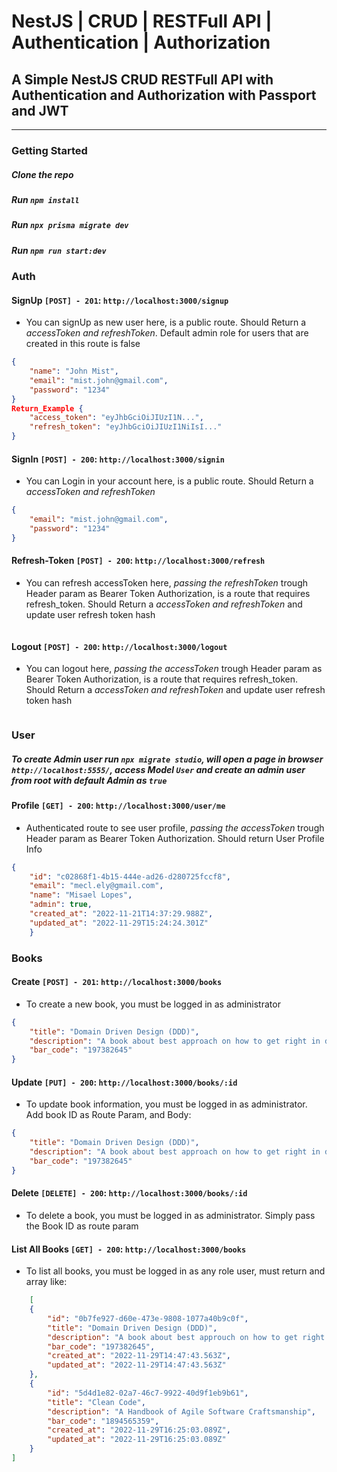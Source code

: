 # NestJS | CRUD | RESTFull API | Authentication | Authorization
 
## A Simple NestJS CRUD RESTFull API with Authentication and Authorization with Passport and JWT
<hr>

### Getting Started
##### Clone the repo
##### Run `npm install`
##### Run `npx prisma migrate dev`
##### Run `npm run start:dev`

### Auth
#### SignUp `[POST] - 201`: `http://localhost:3000/signup`
- You can signUp as new user here, is a public route. Should Return a _accessToken and refreshToken_. Default admin role for users that are created in this route is false
```json
{
	"name": "John Mist",
	"email": "mist.john@gmail.com",
	"password": "1234"
}
Return_Example {
	"access_token": "eyJhbGciOiJIUzI1N...",
	"refresh_token": "eyJhbGciOiJIUzI1NiIsI..."
}
```
#### SignIn `[POST] - 200`: `http://localhost:3000/signin`
- You can Login in your account here, is a public route. Should Return a _accessToken and refreshToken_
```json
{
	"email": "mist.john@gmail.com",
	"password": "1234"
}
```
#### Refresh-Token `[POST] - 200`: `http://localhost:3000/refresh`
- You can refresh accessToken here, _passing the refreshToken_ trough Header param as Bearer Token Authorization, 
is a route that requires refresh_token. Should Return a _accessToken and refreshToken_ and update user refresh token hash
```Bearer eyJhbGciOiJIUzI1NiIsI...
```

#### Logout `[POST] - 200`: `http://localhost:3000/logout`
- You can logout here, _passing the accessToken_ trough Header param as Bearer Token Authorization, 
is a route that requires refresh_token. Should Return a _accessToken and refreshToken_ and update user refresh token hash
```Bearer eyJhbGciOiJIUzI1N......
```

### User

##### To create Admin user run `npx migrate studio`, will open a page in browser `http://localhost:5555/`, access Model `User` and create an admin user from root with default Admin as `true`
#### Profile `[GET] - 200`: `http://localhost:3000/user/me`
- Authenticated route to see user profile, _passing the accessToken_ trough Header param as Bearer Token Authorization. Should return User Profile Info
```json 
{
	"id": "c02868f1-4b15-444e-ad26-d280725fccf8",
	"email": "mecl.ely@gmail.com",
	"name": "Misael Lopes",
	"admin": true,
	"created_at": "2022-11-21T14:37:29.988Z",
	"updated_at": "2022-11-29T15:24:24.301Z"
    }
```

### Books
#### Create `[POST] - 201`: `http://localhost:3000/books`
- To create a new book, you must be logged in as administrator
```json 
{
	"title": "Domain Driven Design (DDD)",
	"description": "A book about best approach on how to get right in development with business domain",
	"bar_code": "197382645"
}
```

#### Update `[PUT] - 200`: `http://localhost:3000/books/:id`
- To update book information, you must be logged in as administrator. Add book ID as Route Param, and Body:
```json 
{
	"title": "Domain Driven Design (DDD)",
	"description": "A book about best approach on how to get right in development with business domain",
	"bar_code": "197382645"
}
```

#### Delete `[DELETE] - 200`: `http://localhost:3000/books/:id`
- To delete a book, you must be logged in as administrator. Simply pass the Book ID as route param

#### List All Books `[GET] - 200`: `http://localhost:3000/books`
- To list all books, you must be logged in as any role user, must return and array like:
```json 
	[
	{
		"id": "0b7fe927-d60e-473e-9808-1077a40b9c0f",
		"title": "Domain Driven Design (DDD)",
		"description": "A book about best approuch on how to get right in development with business domain",
		"bar_code": "197382645",
		"created_at": "2022-11-29T14:47:43.563Z",
		"updated_at": "2022-11-29T14:47:43.563Z"
	},
	{
		"id": "5d4d1e82-02a7-46c7-9922-40d9f1eb9b61",
		"title": "Clean Code",
		"description": "A Handbook of Agile Software Craftsmanship",
		"bar_code": "1894565359",
		"created_at": "2022-11-29T16:25:03.089Z",
		"updated_at": "2022-11-29T16:25:03.089Z"
	}
]
```
